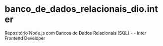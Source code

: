 # banco_de_dados_relacionais_dio.inter
Repositório Node.js com Bancos de Dados Relacionais (SQL) -  - Inter Frontend Developer
